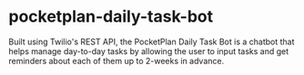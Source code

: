 # pocketplan-daily-task-bot
Built using Twilio's REST API, the PocketPlan Daily Task Bot is a chatbot that helps manage day-to-day tasks by allowing the user to input tasks and get reminders about each of them up to 2-weeks in advance.
